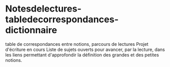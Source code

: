 # Notesdelectures-tabledecorrespondances-dictionnaire
table de correspondances entre notions, parcours de lectures
Projet d'écriture en cours
Liste de sujets ouverts pour avancer, par la lecture, dans les liens permettant d'approfondir la définition des grandes et des petites notions.
